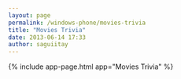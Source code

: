 ```yaml
---
layout: page
permalink: /windows-phone/movies-trivia
title: "Movies Trivia"
date: 2013-06-14 17:33
author: saguiitay
---
```


{% include app-page.html app="Movies Trivia" %}
